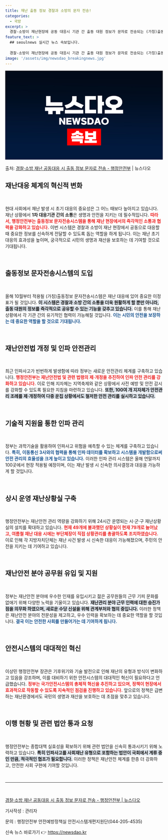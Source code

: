 ```yaml
---
title: 재난 출동 정보 경찰과 소방의 문자 전송!
categories:
  - 국방
excerpt: >
  경찰-소방이 재난현장에 공동 대응시 기관 간 출동 대원 정보가 문자로 전송되는 (가칭)출동정보 문자전송시스템…
feature_text: >
  ## seoulnews 실시간 뉴스 속보입니다.

  경찰-소방이 재난현장에 공동 대응시 기관 간 출동 대원 정보가 문자로 전송되는 (가칭)출동정보 문자전송시스템…
image: '/assets/img/newsdao_breakingnews.jpg'
---
```


![뉴스다오 속보](/assets/img/newsdao_breakingnews.jpg)

<p>출처: <a href="https://newsdao.kr/1853" rel="dofollow">경찰·소방 재난 공동대응 시 출동 정보 문자로 전송 - 행정안전부</a> | 뉴스다오</p>

<h2 data-ke-size="size26">재난대응 체계의 혁신적 변화</h2>

<p data-ke-size="size16">&nbsp;</p>

현대 사회에서 재난 발생 시 초기 대응의 중요성은 그 어느 때보다 높아지고 있습니다. 재난 상황에서 **1차 대응기관 간의 소통**은 생명과 안전을 지키는 데 필수적입니다. <b><span style="color: #ee2323;">따라서, 행정안전부는 출동정보 문자전송시스템을 통해 재난 현장에서의 즉각적인 소통과 협력을 강화하고 있습니다.</span></b> 이번 시스템은 경찰과 소방이 재난 현장에서 공동으로 대응할 때 중요한 정보를 신속하게 전달할 수 있도록 돕는 역할을 하게 됩니다. 이는 재난 초기 대응의 효과성을 높이며, 궁극적으로 시민의 생명과 재산을 보호하는 데 기여할 것으로 기대됩니다. 

<p data-ke-size="size16">&nbsp;</p>

<h2 data-ke-size="size26">출동정보 문자전송시스템의 도입</h2>

<p data-ke-size="size16">&nbsp;</p>

올해 10월부터 적용될 (가칭)출동정보 문자전송시스템은 재난 대응에 있어 중요한 이정표가 될 것입니다. <b><span style="background-color: #21538527;">이 시스템은 경찰과 소방 간의 소통을 더욱 원활하게 할 뿐만 아니라, 출동 대원의 정보를 즉각적으로 공유할 수 있는 기능을 갖추고 있습니다.</span></b> 이를 통해 재난 상황에서 각 기관 간의 유기적인 협력이 가능해질 것입니다. <b><span style="color: #1a5490;">이는 시민의 안전을 보장하는 데 중요한 역할을 할 것으로 기대됩니다.</span></b> 

<p data-ke-size="size16">&nbsp;</p>

<h2 data-ke-size="size26">재난안전법 개정 및 인파 안전관리 </h2>

<p data-ke-size="size16">&nbsp;</p>

최근 인파사고가 빈번하게 발생함에 따라 정부는 새로운 안전관리 체계를 구축하고 있습니다. <b><span style="color: #ee2323;">행정안전부는 재난안전법 및 관련 법령의 제·개정을 추진하여 인파 안전 관리를 강화하고 있습니다.</span></b> 이로 인해 지자체는 지역축제와 같은 상황에서 사전 예방 및 안전 감시를 강화할 수 있도록 필요한 지침을 마련하고 있습니다. <b><span style="background-color: #21538527;">또한, 100여 개 지자체가 안전관리 조례를 제·개정하여 다중 운집 상황에서도 철저한 안전 관리를 실시하고 있습니다.</span></b> 

<p data-ke-size="size16">&nbsp;</p>

<h2 data-ke-size="size26">기술적 지원을 통한 인파 관리</h2>

<p data-ke-size="size16">&nbsp;</p>

정부는 과학기술을 활용하여 인파사고 위험을 예측할 수 있는 체계를 구축하고 있습니다. <b><span style="color: #1a5490;">특히, 이동통신 3사와의 협력을 통해 인파 데이터를 확보하고 시스템을 개발함으로써 안전 관리의 효율성을 크게 높이고 있습니다.</span></b> 이러한 인파 관리 시스템은 올해 연말까지 100곳에서 현장 적용될 예정이며, 이는 재난 발생 시 신속한 의사결정과 대응을 가능하게 할 것입니다. 

<p data-ke-size="size16">&nbsp;</p>

<h2 data-ke-size="size26">상시 운영 재난상황실 구축</h2>

<p data-ke-size="size16">&nbsp;</p>

행정안전부는 재난안전 관리 역량을 강화하기 위해 24시간 운영되는 시·군·구 재난상황실의 설치를 확대하고 있습니다. <b><span style="color: #ee2323;">현재 49개에 불과했던 상황실이 현재 79개로 늘어났고, 여름철 재난 대응 시에는 부단체장이 직접 상황관리를 총괄하도록 조치하였습니다.</span></b> 이로 인해 각 지방자치단체는 재난 사건 발생 시 신속한 대응이 가능해졌으며, 주민의 안전을 지키는 데 기여하고 있습니다. 

<p data-ke-size="size16">&nbsp;</p>

<h2 data-ke-size="size26">재난안전 분야 공무원 유입 및 지원</h2>

<p data-ke-size="size16">&nbsp;</p>

정부는 재난안전 분야에 우수한 인재를 유입시키고 젊은 공무원들의 근무 기피 문화를 없애기 위해 다양한 노력을 기울이고 있습니다. <b><span style="background-color: #21538527;">재난관리 분야 근무 인력에 대한 승진가점을 의무화 하였으며, 새로운 수당 신설을 위해 관계부처와 협의 중입니다.</span></b> 이러한 정책은 재난안전 분야의 전문성을 제고하고, 우수 인력을 확보하는 데 중요한 역할을 할 것입니다. <b><span style="color: #1a5490;">결국 이는 안전한 사회를 만들어가는 데 기여하게 됩니다.</span></b> 

<p data-ke-size="size16">&nbsp;</p>

<h2 data-ke-size="size26">안전시스템의 대대적인 혁신</h2>

<p data-ke-size="size16">&nbsp;</p>

이상민 행정안전부 장관은 기후위기와 기술 발전으로 인해 재난의 유형과 방식이 변화하고 있음을 강조하며, 이를 대비하기 위한 안전시스템의 대대적인 혁신이 필요하다고 언급했습니다. <b><span style="color: #ee2323;">정부는 국가안전시스템의 총체적 혁신을 추진하고 있으며, 정책이 현장에서 효과적으로 작동할 수 있도록 지속적인 점검을 진행하고 있습니다.</span></b> 앞으로의 정책은 급변하는 재난환경에서도 국민의 생명과 재산을 보호하는 데 초점을 맞추고 있습니다.

<p data-ke-size="size16">&nbsp;</p>

<h2 data-ke-size="size26">이행 현황 및 관련 법안 통과 요청</h2>

<p data-ke-size="size16">&nbsp;</p>

행정안전부는 종합대책 실효성을 확보하기 위해 관련 법안을 신속히 통과시키기 위해 노력하고 있습니다. <b><span style="background-color: #21538527;">특히 인파사고를 사회재난 유형으로 포함하는 법안이 국회에서 계류 중인 만큼, 적극적인 협조가 필요합니다.</span></b> 이러한 정책은 재난안전 체계를 한층 더 강화하고, 안전한 사회 구현에 기여할 것입니다.

<p data-ke-size="size16">&nbsp;</p>

<hr />

<p data-ke-size="size16">&nbsp;</p>

<footer>
  <p><a href="https://newsdao.kr/1853">경찰·소방 재난 공동대응 시 출동 정보 문자로 전송 - 행정안전부 | 뉴스다오</a></p>
  <p>기사작성 : 관리자</p>
  <p>문의 : 행정안전부 안전예방정책실 안전시스템개편지원단(044-205-4535)</p>
</footer> 

신속 뉴스 바로가기 👉 <a href="https://newsdao.kr" rel="dofollow">https://newsdao.kr</a>


